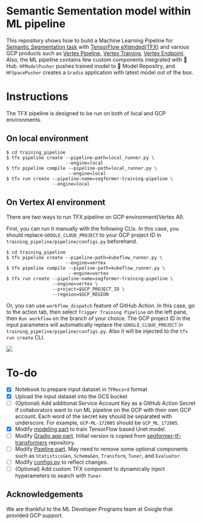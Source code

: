 # Semantic Sementation model within ML pipeline

This repository shows how to build a Machine Learning Pipeline for [Semantic Segmentation task](https://paperswithcode.com/task/semantic-segmentation) with [TensorFlow eXtended(TFX)](https://www.tensorflow.org/tfx) and various GCP products such as [Vertex Pipeline](https://cloud.google.com/vertex-ai/docs/pipelines), [Vertex Training](https://cloud.google.com/vertex-ai/docs/training/custom-training), [Vertex Endpoint](https://cloud.google.com/vertex-ai/docs/predictions/deploy-model-api). Also, the ML pipeline contains few custom components integrated with 🤗 Hub. `HFModelPusher` pushes trained model to 🤗 Model Repositry, and `HFSpacePusher` creates a `Gradio` application with latest model out of the box.

# Instructions

The TFX pipeline is designed to be run on both of local and GCP environments. 

## On local environment

```
$ cd training_pipeline
$ tfx pipeline create --pipeline-path=local_runner.py \
                      --engine=local
$ tfx pipeline compile --pipeline-path=local_runner.py \
                       --engine=local
$ tfx run create --pipeline-name=segformer-training-pipeline \ 
                 --engine=local
```

## On Vertex AI environment

There are two ways to run TFX pipeline on GCP environment(Vertex AI). 

First, you can run it manually with the following CLIs. In this case, you should replace `GOOGLE_CLOUD_PROJECT` to your GCP project ID in `training_pipeline/pipeline/configs.py` beforehand.

```
$ cd training_pipeline
$ tfx pipeline create --pipeline-path=kubeflow_runner.py \
                      --engine=vertex
$ tfx pipeline compile --pipeline-path=kubeflow_runner.py \
                       --engine=vertex
$ tfx run create --pipeline-name=segformer-training-pipeline \ 
                 --engine=vertex \ 
                 --project=$GCP_PROJECT_ID \
                 --regeion=$GCP_REGION
```

Or, you can use `workflow_dispatch` feature of GitHub Action. In this case, go to the action tab, then select `Trigger Training Pipeline` on the left pane, then `Run workflow` on the branch of your choice. The GCP project ID in the input parameters will automatically replace the `GOOGLE_CLOUD_PROJECT` in `training_pipeline/pipeline/configs.py`. Also it will be injected to the `tfx run create` CLI.

![](https://i.ibb.co/MkTWLZS/dispatch.png)

# To-do

- [X] Notebook to prepare input dataset in `TFRecord` format
- [X] Upload the input dataset into the GCS bucket
- [ ] (Optional) Add additional Service Account Key as a GitHub Action Secret if collaborators want to run ML pipeline on the GCP with their own GCP account. Each word of the secret key should be separated with underscore. For example, `GCP-ML-172005` should be `GCP_ML_172005`.
- [X] Modify [modeling part](https://github.com/deep-diver/segformer-in-ml-pipeline/blob/main/training_pipeline/models/model.py) to train TensorFlow based Unet model.
- [ ] Modify [Gradio app part](https://github.com/deep-diver/segformer-in-ml-pipeline/tree/main/training_pipeline/apps/gradio/semantic_segmentation). Initial version is copied from [segformer-tf-transformers](https://github.com/deep-diver/segformer-tf-transformers) repository.
- [ ] Modify [Pipeline part](https://github.com/deep-diver/segformer-in-ml-pipeline/blob/main/training_pipeline/pipeline/pipeline.py). May need to remove some optional components such as `StatisticsGen`, `SchemaGen`, `Transform`, `Tuner`, and `Evaluator`.
- [ ] Modify [configs.py](https://github.com/deep-diver/segformer-in-ml-pipeline/blob/main/training_pipeline/pipeline/configs.py) to reflect changes.
- [ ] (Optional) Add custom TFX component to dynamically inject hyperameters to search with `Tuner`.

## Acknowledgements

We are thankful to the ML Developer Programs team at Google that provided GCP support.
